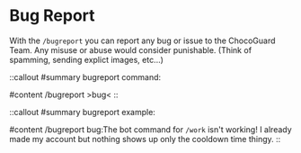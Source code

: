 # Bug Report

With the `/bugreport` you can report any bug or issue to the ChocoGuard Team.
Any misuse or abuse would consider punishable. (Think of spamming, sending explict images, etc...)

::callout
#summary
bugreport command:

#content
/bugreport >bug<
::

::callout
#summary
bugreport example:

#content
/bugreport bug:The bot command for `/work` isn't working! I already made my account but nothing shows up only the cooldown time thingy.
::